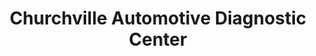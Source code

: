 ---
title: "Churchville Automotive Diagnostic Center"
url: /churchville/churchville-automotive-diagnostic-center/
shop: car repair
---